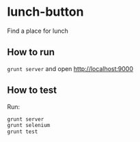 lunch-button
============

Find a place for lunch

How to run
------------

`grunt server` and open [http://localhost:9000]()

How to test
-----------

Run:

```bash
grunt server
grunt selenium
grunt test
```
